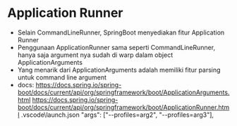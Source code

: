 # Application Runner
- Selain CommandLineRunner, SpringBoot menyediakan fitur Application Runner
- Penggunaan ApplicationRunner sama seperti CommandLineRunner, hanya saja argument
    nya sudah di warp dalam object ApplicationArguments
- Yang menarik dari ApplicationArguments adalah memiliki fitur parsing untuk command line argument
- docs:
    https://docs.spring.io/spring-boot/docs/current/api/org/springframework/boot/ApplicationArguments.html 
    https://docs.spring.io/spring-boot/docs/current/api/org/springframework/boot/ApplicationRunner.html 
    .vscode\launch.json 
    "args": ["--profiles=arg2", "--profiles=arg3"],